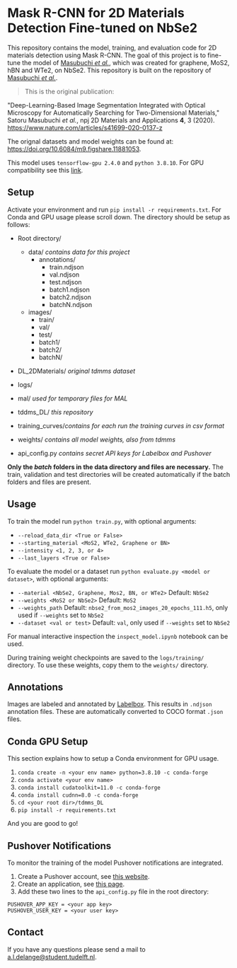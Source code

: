 
  

# Mask R-CNN for 2D Materials Detection Fine-tuned on NbSe2

This repository contains the model, training, and evaluation code for 2D materials detection using Mask R-CNN. The goal of this project is to fine-tune the model of [Masubuchi *et al.*](https://www.nature.com/articles/s41699-020-0137-z), which was created for graphene, MoS2, hBN and WTe2, on NbSe2. This repository is built on the repository of [Masubuchi *et al.*](https://github.com/tdmms/tdmms_DL).

>This is the original publication:

"Deep-Learning-Based Image Segmentation Integrated with Optical Microscopy for Automatically Searching for Two-Dimensional Materials," Satoru Masubuchi *et al.*, npj 2D Materials and Applications **4**, 3 (2020). https://www.nature.com/articles/s41699-020-0137-z

The orignal datasets and model weights can be found at: https://doi.org/10.6084/m9.figshare.11881053.

This model uses `tensorflow-gpu 2.4.0` and `python 3.8.10`. For GPU compatibility see this [link](https://www.tensorflow.org/install/source#gpu).

## Setup

Activate your environment and run `pip install -r requirements.txt`. For Conda and GPU usage please scroll down.
The directory should be setup as follows:

- Root directory/
	- data/ *contains data for this project*
		- annotations/
			- train.ndjson
			- val.ndjson
			- test.ndjson
			- batch1.ndjson
			- batch2.ndjson
			- batchN.ndjson
	- images/
		- train/
		- val/
		- test/
		- batch1/
		- batch2/
		- batchN/

- DL_2DMaterials/ *original tdmms dataset*
- logs/
- mal/ *used for temporary files for MAL*
- tddms_DL/ *this repository*
- training_curves/*contains for each run the training curves in csv format*
- weights/ *contains all model weights, also from tdmms*
- api_config.py *contains secret API keys for Labelbox and Pushover*

**Only the *batch* folders in the data directory and files are necessary.** The train, validation and test directories will be created automatically if the batch folders and files are present.  

## Usage

To train the model run `python train.py`, with optional arguments:
-  `--reload_data_dir <True or False>`
-  `--starting_material <MoS2, WTe2, Graphene or BN>`
- `--intensity <1, 2, 3, or 4>`
- `--last_layers <True or False>`

To evaluate the model or a dataset run `python evaluate.py <model or dataset>`, with optional arguments:
-  `--material <NbSe2, Graphene, Mos2, BN, or WTe2>` Default: `NbSe2`
-  `--weights <MoS2 or NbSe2>` Default: `MoS2`
-  `--weights_path` Default: `nbse2_from_mos2_images_20_epochs_111.h5`, only used if `--weights` set to `NbSe2`
-  `--dataset <val or test>` Default: `val`, only used if `--weights` set to `NbSe2`

For manual interactive inspection the `inspect_model.ipynb` notebook can be used.  

During training weight checkpoints are saved to the `logs/training/` directory. To use these weights, copy them to the `weights/` directory.

## Annotations

Images are labeled and annotated by [Labelbox](https://labelbox.com/). This results in `.ndjson` annotation files. These are automatically converted to COCO format `.json` files.

## Conda GPU Setup

This section explains how to setup a Conda environment for GPU usage.

1.  `conda create -n <your env name> python=3.8.10 -c conda-forge`
2.  `conda activate <your env name>`
3.  `conda install cudatoolkit=11.0 -c conda-forge`
4.  `conda install cudnn=8.0 -c conda-forge`
5.  `cd <your root dir>/tdmms_DL`
6.  `pip install -r requirements.txt`

And you are good to go!

## Pushover Notifications
To monitor the training of the model Pushover notifications are integrated.
1. Create a Pushover account, see [this website](https://pushover.net/). 
2. Create an application, see [this page](https://pushover.net/apps/build).
3. Add these two lines to the `api_config.py` file in the root directory:
```
PUSHOVER_APP_KEY = <your app key>
PUSHOVER_USER_KEY = <your user key>
```

## Contact

If you have any questions please send a mail to a.l.delange@student.tudelft.nl.